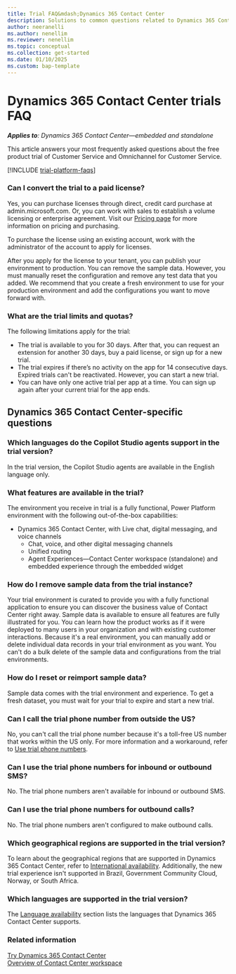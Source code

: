 ```yaml
---
title: Trial FAQ&mdash;Dynamics 365 Contact Center
description: Solutions to common questions related to Dynamics 365 Contact Center trial setup and management. Learn how to resolve platform and app-specific issues.
author: neeranelli
ms.author: nenellim
ms.reviewer: nenellim
ms.topic: conceptual 
ms.collection: get-started
ms.date: 01/10/2025
ms.custom: bap-template
---
```


# Dynamics 365 Contact Center trials FAQ

_**Applies to**: Dynamics 365 Contact Center&mdash;embedded and standalone_

This article answers your most frequently asked questions about the free product trial of Customer Service and Omnichannel for Customer Service.

[!INCLUDE [trial-platform-faqs](~/../includes/ce/shared/trials/trial-faq-platform.md)]

### Can I convert the trial to a paid license?

Yes, you can purchase licenses through direct, credit card purchase at admin.microsoft.com. Or, you can work with sales to establish a volume licensing or enterprise agreement. Visit our [Pricing page](https://dynamics.microsoft.com/pricing/) for more information on pricing and purchasing.

To purchase the license using an existing account, work with the administrator of the account to apply for licenses.

After you apply for the license to your tenant, you can publish your environment to production. You can remove the sample data. However, you must manually reset the configuration and remove any test data that you added. We recommend that you create a fresh environment to use for your production environment and add the configurations you want to move forward with.

### What are the trial limits and quotas?

The following limitations apply for the trial:

- The trial is available to you for 30 days. After that, you can request an extension for another 30 days, buy a paid license, or sign up for a new trial.
- The trial expires if there’s no activity on the app for 14 consecutive days. Expired trials can't be reactivated. However, you can start a new trial.
- You can have only one active trial per app at a time. You can sign up again after your current trial for the app ends.

## Dynamics 365 Contact Center-specific questions

### Which languages do the Copilot Studio agents support in the trial version?

In the trial version, the Copilot Studio agents are available in the English language only.

### What features are available in the trial?
The environment you receive in trial is a fully functional, Power Platform environment with the following out-of-the-box capabilities:
- Dynamics 365 Contact Center, with Live chat, digital messaging, and voice channels
  - Chat, voice, and other digital messaging channels
  - Unified routing
  - Agent Experiences&mdash;Contact Center workspace (standalone) and embedded experience through the embedded widget

### How do I remove sample data from the trial instance?

Your trial environment is curated to provide you with a fully functional application to ensure you can discover the business value of Contact Center right away. Sample data is available to ensure all features are fully illustrated for you. You can learn how the product works as if it were deployed to many users in your organization and with existing customer interactions. Because it's a real environment, you can manually add or delete individual data records in your trial environment as you want. You can't do a bulk delete of the sample data and configurations from the trial environments.

### How do I reset or reimport sample data?

Sample data comes with the trial environment and experience. To get a fresh dataset, you must wait for your trial to expire and start a new trial.

### Can I call the trial phone number from outside the US?

No, you can't call the trial phone number because it's a toll-free US number that works within the US only. For more information and a workaround, refer to [Use trial phone numbers](/dynamics365/customer-service/administer/voice-channel-trial-phone-numbers).

### Can I use the trial phone numbers for inbound or outbound SMS?

No. The trial phone numbers aren't available for inbound or outbound SMS.

### Can I use the trial phone numbers for outbound calls?

No. The trial phone numbers aren't configured to make outbound calls.

### Which geographical regions are supported in the trial version?

To learn about the geographical regions that are supported in Dynamics 365 Contact Center, refer to [International availability](international-availability.md). Additionally, the new trial experience isn't supported in Brazil, Government Community Cloud, Norway, or South Africa.

### Which languages are supported in the trial version?

The [Language availability](international-availability.md#language-availability) section lists the languages that Dynamics 365 Contact Center supports.

### Related information

[Try Dynamics 365 Contact Center](try-dynamics365-contact-center.md)  
[Overview of Contact Center workspace](../use/ccw-overview.md)  
 
